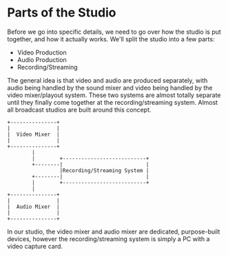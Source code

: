 # Parts of the Studio

Before we go into specific details, we need to go over how the studio is put together, and how it actually works. We'll split the studio into a few parts:

- Video Production
- Audio Production
- Recording/Streaming

The general idea is that video and audio are produced separately, with audio being handled by the sound mixer and video being handled by the video mixer/playout system. These two systems are almost totally separate until they finally come together at the recording/streaming system. Almost all broadcast studios are built around this concept.

```
+---------------+                             
|               |                             
|  Video Mixer  |                             
|               |                             
+---------------+                             
        |                                     
        |        +---------------------------+
        +--------|                           |
                 |Recording/Streaming System |
        +--------|                           |
        |        +---------------------------+
        |                                     
+---------------+                             
|               |                             
|  Audio Mixer  |                             
|               |                             
+---------------+                             
```

In our studio, the video mixer and audio mixer are dedicated, purpose-built devices, however the recording/streaming system is simply a PC with a video capture card.
